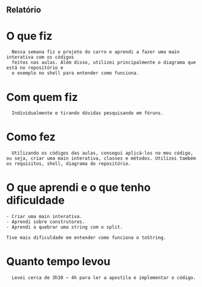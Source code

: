 ## Relatório

# O que fiz
```
  Nessa semana fiz o projeto do carro e aprendi a fazer uma main interativa com os códigos 
  feitos nas aulas. Além disso, utilizei principalmente o diagrama que está no repositório e 
  o exemplo no shell para entender como funciona.  
```
# Com quem fiz
```
  Individualmente e tirando dúvidas pesquisando em fóruns.
```
# Como fez
```
  Utilizando os códigos das aulas, consegui aplicá-los no meu código, ou seja, criar uma main interativa, classes e métodos. Utilizei também os requisitos, shell, diagrama do repositório.  
```
# O que aprendi e o que tenho dificuldade 
```
- Criar uma main interativa.
- Aprendi sobre construtores.
- Aprendi a quebrar uma string com o split.

Tive mais dificuldade em entender como funciona o toString.
```
# Quanto tempo levou
```
  Levei cerca de 3h30 ~ 4h para ler a apostila e implementar o código.
```